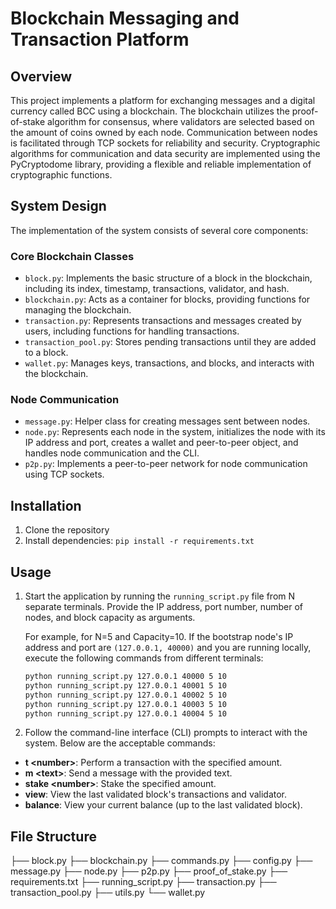 # Blockchain Messaging and Transaction Platform

## Overview
This project implements a platform for exchanging messages and a digital currency called BCC using a blockchain. The blockchain utilizes the proof-of-stake algorithm for consensus, where validators are selected based on the amount of coins owned by each node. Communication between nodes is facilitated through TCP sockets for reliability and security. Cryptographic algorithms for communication and data security are implemented using the PyCryptodome library, providing a flexible and reliable implementation of cryptographic functions.

## System Design
The implementation of the system consists of several core components:

### Core Blockchain Classes
- `block.py`: Implements the basic structure of a block in the blockchain, including its index, timestamp, transactions, validator, and hash.
- `blockchain.py`: Acts as a container for blocks, providing functions for managing the blockchain.
- `transaction.py`: Represents transactions and messages created by users, including functions for handling transactions.
- `transaction_pool.py`: Stores pending transactions until they are added to a block.
- `wallet.py`: Manages keys, transactions, and blocks, and interacts with the blockchain.

### Node Communication
- `message.py`: Helper class for creating messages sent between nodes.
- `node.py`: Represents each node in the system, initializes the node with its IP address and port, creates a wallet and peer-to-peer object, and handles node communication and the CLI.
- `p2p.py`: Implements a peer-to-peer network for node communication using TCP sockets.

## Installation
1. Clone the repository
2. Install dependencies: `pip install -r requirements.txt`

## Usage
1. Start the application by running the `running_script.py` file from N separate terminals. Provide the IP address, port number, number of nodes, and block capacity as arguments.

   For example, for N=5 and Capacity=10. If the bootstrap node's IP address and port are `(127.0.0.1, 40000)` and you are running locally, execute the following commands from different terminals:

   ```bash
   python running_script.py 127.0.0.1 40000 5 10
   python running_script.py 127.0.0.1 40001 5 10
   python running_script.py 127.0.0.1 40002 5 10
   python running_script.py 127.0.0.1 40003 5 10
   python running_script.py 127.0.0.1 40004 5 10


2. Follow the command-line interface (CLI) prompts to interact with the system. Below are the acceptable commands:

- **t \<number\>**: Perform a transaction with the specified amount.
- **m \<text\>**: Send a message with the provided text.
- **stake \<number\>**: Stake the specified amount.
- **view**: View the last validated block's transactions and validator.
- **balance**: View your current balance (up to the last validated block).

## File Structure

├──  block.py
├──  blockchain.py
├──  commands.py
├──  config.py
├──  message.py
├──  node.py
├──  p2p.py
├──  proof_of_stake.py
├──  requirements.txt
├──  running_script.py
├──  transaction.py
├──  transaction_pool.py
├──  utils.py
└──  wallet.py
